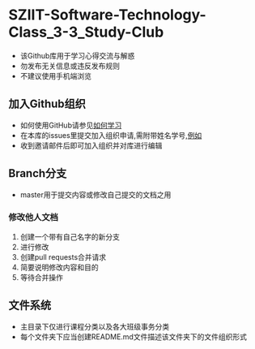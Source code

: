 # SZIIT-Software-Technology-Class_3-3_Study-Club
- 该Github库用于学习心得交流与解惑
- 勿发布无关信息或违反发布规则
- 不建议使用手机端浏览
## 加入Github组织
- 如何使用GitHub请参见[如何学习](如何学习.md)
- 在本库的issues里提交加入组织申请,需附带姓名学号,[例如](../../issues/2)
- 收到邀请邮件后即可加入组织并对库进行编辑
## Branch分支
- master用于提交内容或修改自己提交的文档之用
### 修改他人文档
1. 创建一个带有自己名字的新分支
2. 进行修改
3. 创建pull requests合并请求
4. 简要说明修改内容和目的
5. 等待合并操作
## 文件系统
- 主目录下仅进行课程分类以及各大班级事务分类
- 每个文件夹下应当创建README.md文件描述该文件夹下的文件组织形式
